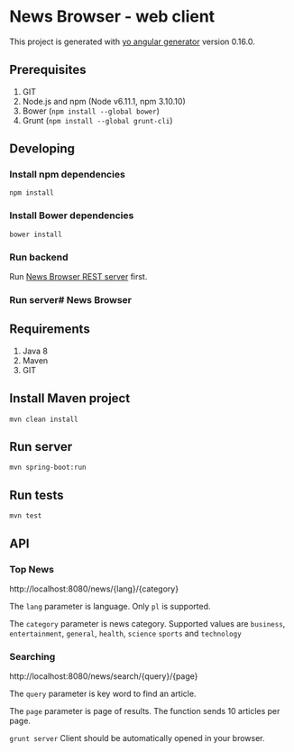 # News Browser - web client

This project is generated with [yo angular generator](https://github.com/yeoman/generator-angular)
version 0.16.0.

## Prerequisites
1. GIT
2. Node.js and npm (Node v6.11.1, npm 3.10.10)
3. Bower (`npm install --global bower`)
4. Grunt (`npm install --global grunt-cli`)

## Developing
### Install npm dependencies
`npm install`
### Install Bower dependencies
`bower install`
### Run backend
Run [News Browser REST server](https://github.com/stelmy/newsbrowser) first.
### Run server# News Browser

## Requirements
1. Java 8
2. Maven
3. GIT

## Install Maven project
`mvn clean install`

## Run server
`mvn spring-boot:run`

## Run tests
`mvn test`

## API
### Top News
http://localhost:8080/news/{lang}/{category}

The `lang` parameter is language. Only `pl` is supported.

The `category` parameter is news category. Supported values are `business`, `entertainment`, `general`, `health`, `science` `sports` and `technology`

### Searching
http://localhost:8080/news/search/{query}/{page}

The `query` parameter is key word to find an article.

The `page` parameter is page of results. The function sends 10 articles per page.

`grunt server`
Client should be automatically opened in your browser.
